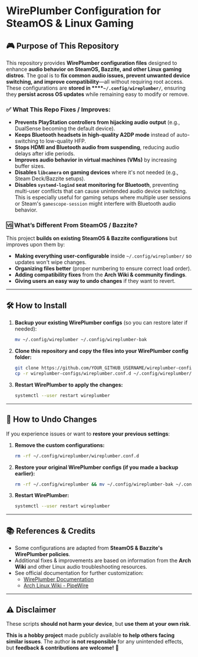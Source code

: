 # WirePlumber Configuration for SteamOS & Linux Gaming

## 🎮 Purpose of This Repository

This repository provides **WirePlumber configuration files** designed to enhance **audio behavior on SteamOS, Bazzite, and other Linux gaming distros**. The goal is to **fix common audio issues, prevent unwanted device switching, and improve compatibility**—all without requiring root access. These configurations are **stored in ****`~/.config/wireplumber/`**, ensuring they **persist across OS updates** while remaining easy to modify or remove.

### ✅ What This Repo Fixes / Improves:

- **Prevents PlayStation controllers from hijacking audio output** (e.g., DualSense becoming the default device).
- **Keeps Bluetooth headsets in high-quality A2DP mode** instead of auto-switching to low-quality HFP.
- **Stops HDMI and Bluetooth audio from suspending**, reducing audio delays after idle periods.
- **Improves audio behavior in virtual machines (VMs)** by increasing buffer sizes.
- **Disables ****`libcamera`**** on gaming devices** where it's not needed (e.g., Steam Deck/Bazzite setups).
- **Disables ****`systemd-logind`**** seat monitoring for Bluetooth**, preventing multi-user conflicts that can cause unintended audio device switching. This is especially useful for gaming setups where multiple user sessions or Steam's `gamescope-session` might interfere with Bluetooth audio behavior.

### 🆚 What’s Different From SteamOS / Bazzite?

This project **builds on existing SteamOS & Bazzite configurations** but improves upon them by:

- **Making everything user-configurable** inside `~/.config/wireplumber/` so updates won't wipe changes.
- **Organizing files better** (proper numbering to ensure correct load order).
- **Adding compatibility fixes** from the **Arch Wiki & community findings**.
- **Giving users an easy way to undo changes** if they want to revert.

---

## 🛠️ How to Install

1. **Backup your existing WirePlumber configs** (so you can restore later if needed):
   ```bash
   mv ~/.config/wireplumber ~/.config/wireplumber-bak
   ```
2. **Clone this repository and copy the files into your WirePlumber config folder:**
   ```bash
   git clone https://github.com/YOUR_GITHUB_USERNAME/wireplumber-configs.git
   cp -r wireplumber-configs/wireplumber.conf.d ~/.config/wireplumber/
   ```
3. **Restart WirePlumber to apply the changes:**
   ```bash
   systemctl --user restart wireplumber
   ```

---

## 🔄 How to Undo Changes

If you experience issues or want to **restore your previous settings**:

1. **Remove the custom configurations:**
   ```bash
   rm -rf ~/.config/wireplumber/wireplumber.conf.d
   ```
2. **Restore your original WirePlumber configs (if you made a backup earlier):**
   ```bash
   rm -rf ~/.config/wireplumber && mv ~/.config/wireplumber-bak ~/.config/wireplumber
   ```
3. **Restart WirePlumber:**
   ```bash
   systemctl --user restart wireplumber
   ```

---

## 📚 References & Credits

- Some configurations are adapted from **SteamOS & Bazzite's WirePlumber policies**.
- Additional fixes & improvements are based on information from the **Arch Wiki** and other Linux audio troubleshooting resources.
- See official documentation for further customization:
  - [WirePlumber Documentation](https://pipewire.pages.freedesktop.org/wireplumber/)
  - [Arch Linux Wiki - PipeWire](https://wiki.archlinux.org/title/PipeWire)

---

## ⚠️ Disclaimer

These scripts **should not harm your device**, but **use them at your own risk**.

**This is a hobby project** made publicly available **to help others facing similar issues**. The author **is not responsible** for any unintended effects, but **feedback & contributions are welcome!** 🚀